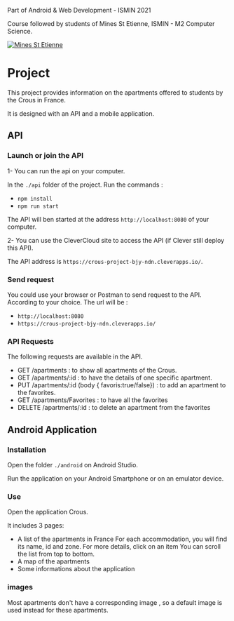 Part of Android & Web Development - ISMIN 2021

Course followed by students of Mines St Etienne, ISMIN - M2 Computer Science.

[![Mines St Etienne](./logo.png)](https://www.mines-stetienne.fr/)

# Project 

This project provides information on the apartments offered to students by the Crous in France.

It is designed with an API and a mobile application.


## API

### Launch or join the API

1- You can run the api on your computer.

In the `./api` folder of the project.
Run the commands : 
- `npm install`
- `npm run start`

The API will ben started at the address `http://localhost:8080` of your computer.

2- You can use the CleverCloud site to access the API (if Clever still deploy this API).

The API address is `https://crous-project-bjy-ndn.cleverapps.io/`.

### Send request

You could use your browser or Postman to send request to the API.
According to your choice. 
The url will be : 
- `http://localhost:8080`
- `https://crous-project-bjy-ndn.cleverapps.io/`

### API Requests 

The following requests are available in the API.

- GET /apartments : to show all apartments of the Crous.
- GET /apartments/:id : to have the details of one specific apartment.
- PUT /apartments/:id (body  { favoris:true/false}) : to add an apartment to the favorites.
- GET /apartments/Favorites : to have all the favorites
- DELETE /apartments/:id : to delete an apartment from the favorites

## Android Application

### Installation 

Open the folder `./android` on Android Studio.

Run the application on your Android Smartphone or on an emulator device.

### Use 

Open the application Crous.

It includes 3 pages:
- A list of the apartments in France
For each accommodation, you will find its name, id and zone.
For more details, click on an item
You can scroll the list from top to bottom.
- A map of the apartments
- Some informations about the application

### images
Most apartments don't have a corresponding image , so a default image is used instead for these apartments.



